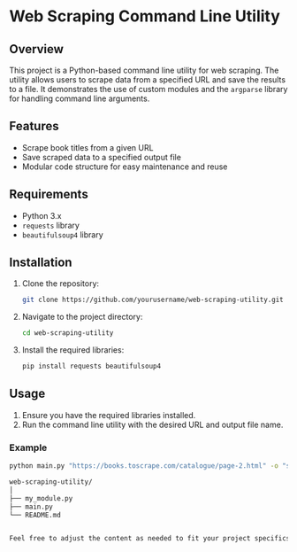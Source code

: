 # Web Scraping Command Line Utility

## Overview

This project is a Python-based command line utility for web scraping. The utility allows users to scrape data from a specified URL and save the results to a file. It demonstrates the use of custom modules and the `argparse` library for handling command line arguments.

## Features

- Scrape book titles from a given URL
- Save scraped data to a specified output file
- Modular code structure for easy maintenance and reuse

## Requirements

- Python 3.x
- `requests` library
- `beautifulsoup4` library

## Installation

1. Clone the repository:

    ```sh
    git clone https://github.com/yourusername/web-scraping-utility.git
    ```

2. Navigate to the project directory:

    ```sh
    cd web-scraping-utility
    ```

3. Install the required libraries:

    ```sh
    pip install requests beautifulsoup4
    ```

## Usage

1. Ensure you have the required libraries installed.
2. Run the command line utility with the desired URL and output file name.

### Example

```sh
python main.py "https://books.toscrape.com/catalogue/page-2.html" -o "scraped_books.txt"

web-scraping-utility/
│
├── my_module.py
├── main.py
└── README.md


Feel free to adjust the content as needed to fit your project specifics and personal style.
